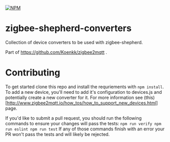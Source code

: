 [![NPM](https://nodei.co/npm/zigbee-shepherd-converters.png)](https://nodei.co/npm/zigbee-shepherd-converters/)

# zigbee-shepherd-converters
Collection of device converters to be used with zigbee-shepherd.

Part of https://github.com/Koenkk/zigbee2mqtt .

# Contributing
To get started clone this repo and install the requriements with `npm install`. To add a new device, you'll need to add it's configuration to devices.js and potentially create a new converter for it. For more information see (this)[http://www.zigbee2mqtt.io/how_tos/how_to_support_new_devices.html] page.

If you'd like to submit a pull request, you should run the following commands to ensure your changes will pass the tests:
`
npm run verify
npm run eslint
npm run test
`
If any of those commands finish with an error your PR won't pass the tests and will likely be rejected.
